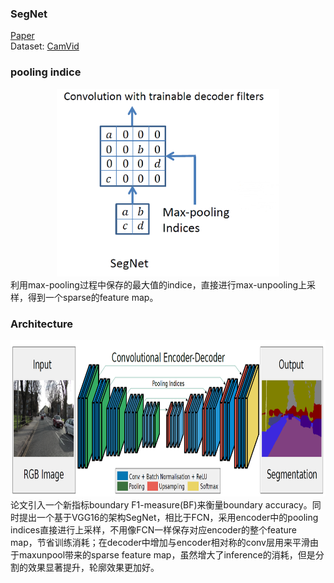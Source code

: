 ### SegNet
[Paper](https://arxiv.org/pdf/1511.00561.pdf)  
Dataset: [CamVid](http://mi.eng.cam.ac.uk/research/projects/VideoRec/CamVid/)

### pooling indice
<div align='center'>
  <img src='https://github.com/Luxlios/Figure/blob/main/CNN/pooling_indice.png'height=300>
</div>
利用max-pooling过程中保存的最大值的indice，直接进行max-unpooling上采样，得到一个sparse的feature map。

### Architecture
<div align='center'>
  <img src='https://github.com/Luxlios/Figure/blob/main/CNN/segnet.png'height=250>
</div>
论文引入一个新指标boundary F1-measure(BF)来衡量boundary accuracy。同时提出一个基于VGG16的架构SegNet，相比于FCN，采用encoder中的pooling indices直接进行上采样，不用像FCN一样保存对应encoder的整个feature map，节省训练消耗；在decoder中增加与encoder相对称的conv层用来平滑由于maxunpool带来的sparse feature map，虽然增大了inference的消耗，但是分割的效果显著提升，轮廓效果更加好。
